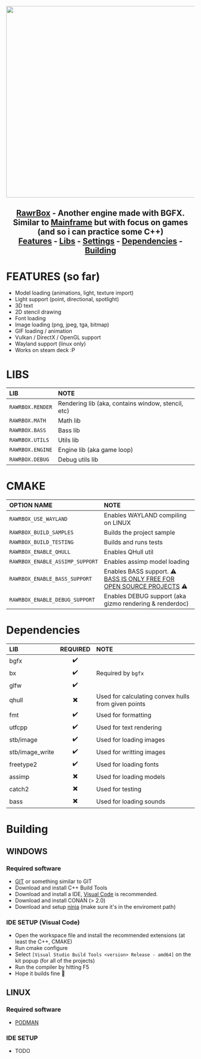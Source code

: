 <p align="center">
  <img src="https://i.rawr.dev/caw_sleep.png" width=512 /><br/>
</p>

<h2>
	<p align="center">
		<a href="https://github.com/MythicalRawr/rawrbox">RawrBox</a> - Another engine made with BGFX. Similar to <a href="https://github.com/Goofy-Penguin/Mainframe">Mainframe</a> but with focus on games (and so i can practice some C++)<br/>
		<a href="#features">Features</a> -
		<a href="#libs">Libs</a> -
		<a href="#cmake">Settings</a> -
		<a href="#dependencies">Dependencies</a> -
		<a href="#building">Building</a>
	</p>
</h2>

# FEATURES (so far)

-   Model loading (animations, light, texture import)
-   Light support (point, directional, spotlight)
-   3D text
-   2D stencil drawing
-   Font loading
-   Image loading (png, jpeg, tga, bitmap)
-   GIF loading / animation
-   Vulkan / DirectX / OpenGL support
-   Wayland support (linux only)
-   Works on steam deck :P

# LIBS

| LIB              | NOTE                                               |
| :--------------- | :------------------------------------------------- |
| `RAWRBOX.RENDER` | Rendering lib (aka, contains window, stencil, etc) |
| `RAWRBOX.MATH`   | Math lib                                           |
| `RAWRBOX.BASS`   | Bass lib                                           |
| `RAWRBOX.UTILS`  | Utils lib                                          |
| `RAWRBOX.ENGINE` | Engine lib (aka game loop)                         |
| `RAWRBOX.DEBUG`  | Debug utils lib                                    |

# CMAKE

| OPTION NAME                     | NOTE                                                                                               |
| :------------------------------ | :------------------------------------------------------------------------------------------------- |
| `RAWRBOX_USE_WAYLAND`           | Enables WAYLAND compiling on LINUX                                                                 |
| `RAWRBOX_BUILD_SAMPLES`         | Builds the project sample                                                                          |
| `RAWRBOX_BUILD_TESTING`         | Builds and runs tests                                                                              |
| `RAWRBOX_ENABLE_QHULL`          | Enables QHull util                                                                                 |
| `RAWRBOX_ENABLE_ASSIMP_SUPPORT` | Enables assimp model loading                                                                       |
| `RAWRBOX_ENABLE_BASS_SUPPORT`   | Enables BASS support. ⚠️ [BASS IS ONLY FREE FOR OPEN SOURCE PROJECTS](https://www.un4seen.com/) ⚠️ |
| `RAWRBOX_ENABLE_DEBUG_SUPPORT`  | Enables DEBUG support (aka gizmo rendering & renderdoc)                                            |

# Dependencies

| LIB             | REQUIRED | NOTE                                                |
| :-------------- | :------: | :-------------------------------------------------- |
| bgfx            |    ✔️    |                                                     |
| bx              |    ✔️    | Required by `bgfx`                                  |
| glfw            |    ✔️    |                                                     |
| qhull           |    ✖️    | Used for calculating convex hulls from given points |
| fmt             |    ✔️    | Used for formatting                                 |
| utfcpp          |    ✔️    | Used for text rendering                             |
| stb/image       |    ✔️    | Used for loading images                             |
| stb/image_write |    ✔️    | Used for writting images                            |
| freetype2       |    ✔️    | Used for loading fonts                              |
| assimp          |    ✖️    | Used for loading models                             |
| catch2          |    ✖️    | Used for testing                                    |
| bass            |    ✖️    | Used for loading sounds                             |

# Building

## WINDOWS

### Required software

-   [GIT](https://git-scm.com/) or something similar to GIT
-   Download and install C++ Build Tools
-   Download and install a IDE, [Visual Code](https://code.visualstudio.com/) is recommended.
-   Download and install CONAN (> 2.0)
-   Download and setup [ninja](https://github.com/ninja-build/ninja/releases) (make sure it's in the enviroment path)

### IDE SETUP (Visual Code)

-   Open the workspace file and install the recommended extensions (at least the C++, CMAKE)
-   Run cmake configure
-   Select `[Visual Studio Build Tools <version> Release - amd64]` on the kit popup (for all of the projects)
-   Run the compiler by hitting F5
-   Hope it builds fine 🙏

## LINUX

### Required software

-   [PODMAN](https://podman.io/)

### IDE SETUP

-   TODO

